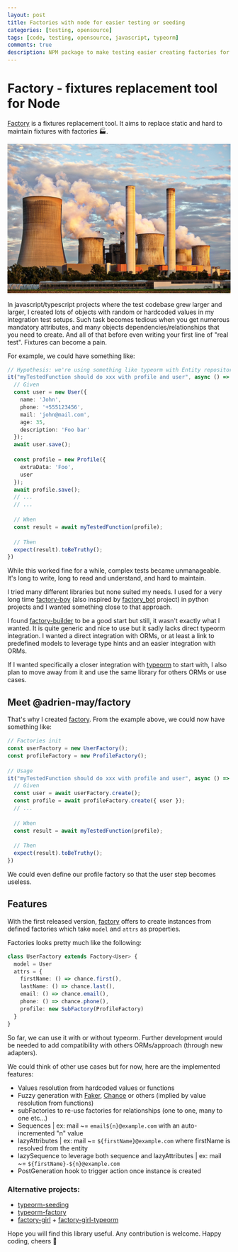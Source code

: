 ```yaml
---
layout: post
title: Factories with node for easier testing or seeding
categories: [testing, opensource]
tags: [code, testing, opensource, javascript, typeorm]
comments: true
description: NPM package to make testing easier creating factories for your entities/models.
---
```


# Factory - fixtures replacement tool for Node

[Factory](https://github.com/teamMay/factory) is a fixtures replacement tool. It aims to replace static and hard to maintain fixtures with factories 🏭.

![factory](/assets/images/factory.jpg)

In javascript/typescript projects where the test codebase grew larger and larger, I created lots of objects with random or hardcoded values in my integration test setups.
Such task becomes tedious when you get numerous mandatory attributes, and many objects dependencies/relationships that you need to create. And all of that before even writing your first line of "real test". Fixtures can become a pain.

For example, we could have something like:

```typescript
// Hypothesis: we're using something like typeorm with Entity repository
it("myTestedFunction should do xxx with profile and user", async () => {
  // Given
  const user = new User({
    name: 'John',
    phone: '+555123456',
    mail: 'john@mail.com',
    age: 35,
    description: 'Foo bar'
  });
  await user.save();

  const profile = new Profile({
    extraData: 'Foo',
    user
  });
  await profile.save();
  // ...
  // ...

  // When
  const result = await myTestedFunction(profile);

  // Then
  expect(result).toBeTruthy();
})
```

While this worked fine for a while, complex tests became unmanageable. It's long to write, long to read and understand, and hard to maintain.

I tried many different libraries but none suited my needs. I used for a very long time [factory-boy](https://factoryboy.readthedocs.io) (also inspired by [factory_bot](https://github.com/thoughtbot/factory_bot) project) in python projects and I wanted something close to that approach.

I found [factory-builder](https://github.com/stefanvermaas/factory-builder) to be a good start but still, it wasn't exactly what I wanted. It is quite generic and nice to use but it sadly lacks direct typeorm integration. I wanted a direct integration with ORMs, or at least a link to predefined models to leverage type hints and an easier integration with ORMs.

If I wanted specifically a closer integration with [typeorm](https://typeorm.io/#/) to start with, I also plan to move away from it and use the same library for others ORMs or use cases.

## Meet @adrien-may/factory

That's why I created [factory](https://github.com/teamMay/factory). From the example above, we could now have something like:

```typescript
// Factories init
const userFactory = new UserFactory();
const profileFactory = new ProfileFactory();

// Usage
it("myTestedFunction should do xxx with profile and user", async () => {
  // Given
  const user = await userFactory.create();
  const profile = await profileFactory.create({ user });
  // ...

  // When
  const result = await myTestedFunction(profile);

  // Then
  expect(result).toBeTruthy();
})
```

We could even define our profile factory so that the user step becomes useless.

## Features

With the first released version, [factory](https://www.npmjs.com/package/@adrien-may/factory) offers to create instances from defined factories which take `model` and `attrs` as properties.

Factories looks pretty much like the following:

```typescript
class UserFactory extends Factory<User> {
  model = User
  attrs = {
    firstName: () => chance.first(),
    lastName: () => chance.last(),
    email: () => chance.email(),
    phone: () => chance.phone(),
    profile: new SubFactory(ProfileFactory)
  }
}
```

So far, we can use it with or without typeorm. Further development would be needed to add compatibility with others ORMs/approach (through new adapters).

We could think of other use cases but for now, here are the implemented features:

- Values resolution from hardcoded values or functions
- Fuzzy generation with [Faker](https://github.com/MilosPaunovic/community-faker), [Chance](https://github.com/chancejs/chancejs) or others (implied by value resolution from functions)
- subFactories to re-use factories for relationships (one to one, many to one etc...)
- Sequences | ex: mail ~= `email${n}@example.com` with an auto-incremented "n" value
- lazyAttributes | ex: mail ~= `${firstName}@example.com` where firstName is resolved from the entity
- lazySequence to leverage both sequence and lazyAttributes | ex: mail ~= `${firstName}-${n}@example.com`
- PostGeneration hook to trigger action once instance is created

### Alternative projects:

- [typeorm-seeding](https://github.com/jorgebodega/typeorm-seeding)
- [typeorm-factory](https://github.com/linnify/typeorm-factory)
- [factory-girl](https://github.com/simonexmachina/factory-girl) + [factory-girl-typeorm](https://github.com/wymsee/factory-girl-typeorm)

Hope you will find this library useful. Any contribution is welcome. Happy coding, cheers 🍻
